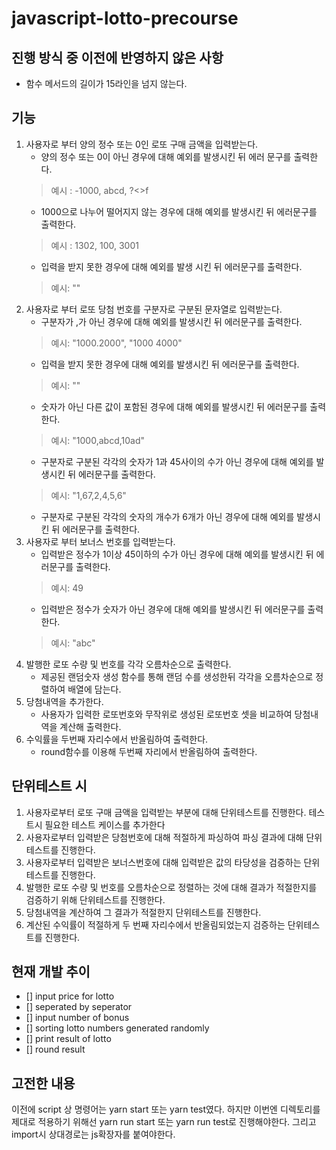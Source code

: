 # javascript-lotto-precourse

## 진행 방식 중 이전에 반영하지 않은 사항
- 함수 메서드의 길이가 15라인을 넘지 않는다.

## 기능
1. 사용자로 부터 양의 정수 또는 0인 로또 구매 금액을 입력받는다.
   - 양의 정수 또는 0이 아닌 경우에 대해 예외를 발생시킨 뒤 에러 문구를 출력한다.
   > 예시 : -1000, abcd, ?<>f
   - 1000으로 나누어 떨어지지 않는 경우에 대해 예외를 발생시킨 뒤 에러문구를 출력한다.
   > 예시 : 1302, 100, 3001
   - 입력을 받지 못한 경우에 대해 예외를 발생 시킨 뒤 에러문구를 출력한다.
   > 예시: ""
2. 사용자로 부터 로또 당첨 번호를 구분자로 구분된 문자열로 입력받는다.
   - 구분자가 ,가 아닌 경우에 대해 예외를 발생시킨 뒤 에러문구를 출력한다.
   > 예시: "1000.2000", "1000 4000"
   - 입력을 받지 못한 경우에 대해 예외를 발생시킨 뒤 에러문구를 출력한다.
   > 예시: ""
   - 숫자가 아닌 다른 값이 포함된 경우에 대해 예외를 발생시킨 뒤 에러문구를 출력한다.
   > 예시: "1000,abcd,10ad"
   - 구분자로 구분된 각각의 숫자가 1과 45사이의 수가 아닌 경우에 대해 예외를 발생시킨 뒤 에러문구를 출력한다.
   > 예시: "1,67,2,4,5,6"
   - 구분자로 구분된 각각의 숫자의 개수가 6개가 아닌 경우에 대해 예외를 발생시킨 뒤 에러문구를 출력한다.
3. 사용자로 부터 보너스 번호를 입력받는다.
   - 입력받은 정수가 1이상 45이하의 수가 아닌 경우에 대해 예외를 발생시킨 뒤 에러문구를 출력한다.
   > 예시: 49
   - 입력받은 정수가 숫자가 아닌 경우에 대해 예외를 발생시킨 뒤 에러문구를 출력한다.
   > 예시: "abc"
4. 발행한 로또 수량 및 번호를 각각 오름차순으로 출력한다.
   - 제공된 랜덤숫자 생성 함수를 통해 랜덤 수를 생성한뒤 각각을 오름차순으로 정렬하여 배열에 담는다.
5. 당첨내역을 추가한다.
   - 사용자가 입력한 로또번호와 무작위로 생성된 로또번호 셋을 비교하여 당첨내역을 계산해 출력한다.
6. 수익률을 두번째 자리수에서 반올림하여 출력한다.
   - round함수를 이용해 두번째 자리에서 반올림하여 출력한다.

## 단위테스트 시
1. 사용자로부터 로또 구매 금액을 입력받는 부분에 대해 단위테스트를 진행한다. 테스트시 필요한 테스트 케이스를 추가한다
2. 사용자로부터 입력받은 당첨번호에 대해 적절하게 파싱하여 파싱 결과에 대해 단위테스트를 진행한다.
3. 사용자로부터 입력받은 보너스번호에 대해 입력받은 값의 타당성을 검증하는 단위테스트를 진행한다.
4. 발행한 로또 수량 및 번호를 오름차순으로 정렬하는 것에 대해 결과가 적절한지를 검증하기 위해 단위테스트를 진행한다.
5. 당첨내역을 계산하여 그 결과가 적절한지 단위테스트를 진행한다.
6. 계산된 수익률이 적절하게 두 번째 자리수에서 반올림되었는지 검증하는 단위테스트를 진행한다.

## 현재 개발 추이
- [] input price for lotto
- [] seperated by seperator
- [] input number of bonus
- [] sorting lotto numbers generated randomly
- [] print result of lotto
- [] round result

## 고전한 내용
이전에 script 상 명령어는 yarn start 또는 yarn test였다. 하지만 이번엔 디렉토리를 제대로 적용하기 위해선 yarn run start 또는 yarn run test로 진행해야한다. 그리고 import시 상대경로는 js확장자를 붙여야한다.